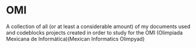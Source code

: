 # OMI
A collection of all (or at least a considerable amount) of my documents used and codeblocks projects created in order to study for the OMI (Olimpiada Mexicana de Informática)(Mexican Informatics Olimpyad)
